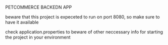 PETCOMMERCE BACKEDN APP

beware that this project is expeceted to run on port 8080, so make sure to have it available

check application.properties to beware of other neccessary info for starting the project in your environment
